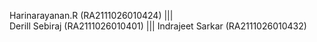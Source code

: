 Harinarayanan.R (RA2111026010424) |||	
Derill Sebiraj (RA2111026010401) |||
Indrajeet Sarkar (RA2111026010432)
